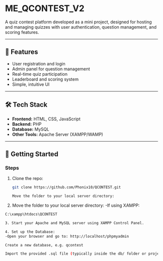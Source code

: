 # ME_QCONTEST_V2

A quiz contest platform developed as a mini project, designed for hosting and managing quizzes with user authentication, question management, and scoring features.

---

## 📌 Features

- User registration and login
- Admin panel for question management
- Real-time quiz participation
- Leaderboard and scoring system
- Simple, intuitive UI

---

## 🛠️ Tech Stack

- **Frontend:** HTML, CSS, JavaScript
- **Backend:** PHP
- **Database:** MySQL
- **Other Tools:** Apache Server (XAMPP/WAMP)

---

## 🚀 Getting Started



### Steps

1. Clone the repo:
   ```bash
   git clone https://github.com/Phonix10/QCONTEST.git

   Move the folder to your local server directory:

2. Move the folder to your local server directory:
-If using XAMPP:
```bash
C:\xampp\htdocs\QCONTEST

3. Start your Apache and MySQL server using XAMPP Control Panel.

4. Set up the Database:
-Open your browser and go to: http://localhost/phpmyadmin

Create a new database, e.g. qcontest

Import the provided .sql file (typically inside the db/ folder or project root)
